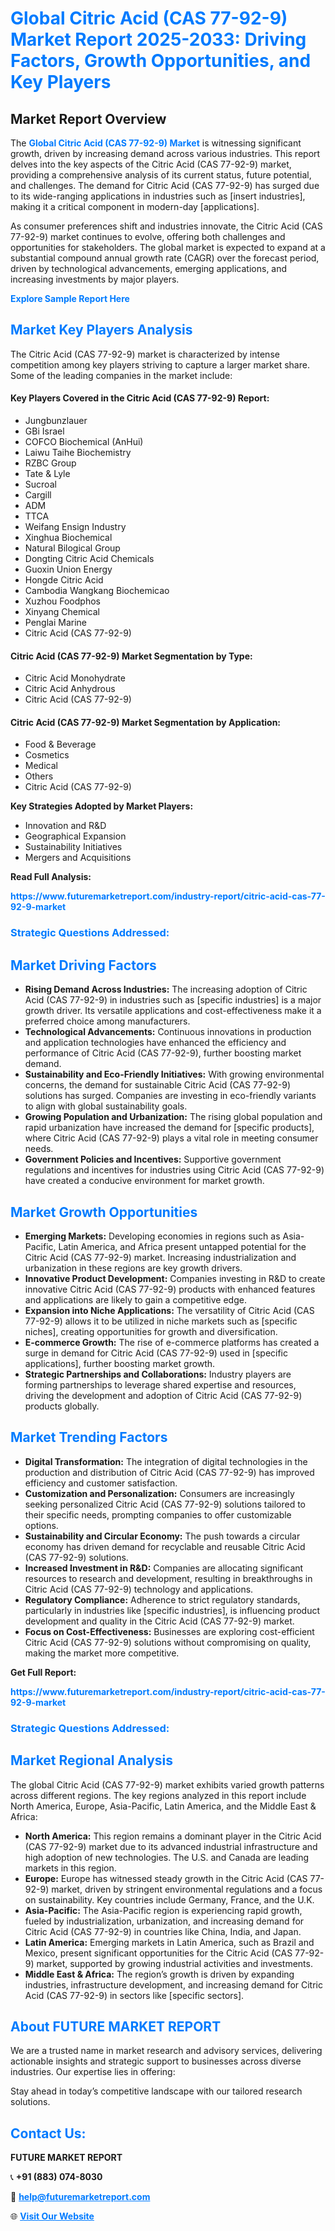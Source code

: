 <h1 style="color: #007BFF;">Global Citric Acid (CAS 77-92-9) Market Report 2025-2033: Driving Factors, Growth Opportunities, and Key Players</h1>

<section id="overview">
<h2>Market Report Overview</h2>
<p>The <a href="https://www.futuremarketreport.com/industry-report/citric-acid-cas-77-92-9-market" style="color: #007BFF; text-decoration: none;"><strong>Global Citric Acid (CAS 77-92-9) Market</strong></a> is witnessing significant growth, driven by increasing demand across various industries. This report delves into the key aspects of the Citric Acid (CAS 77-92-9) market, providing a comprehensive analysis of its current status, future potential, and challenges. The demand for Citric Acid (CAS 77-92-9) has surged due to its wide-ranging applications in industries such as [insert industries], making it a critical component in modern-day [applications].</p>
<p>As consumer preferences shift and industries innovate, the Citric Acid (CAS 77-92-9) market continues to evolve, offering both challenges and opportunities for stakeholders. The global market is expected to expand at a substantial compound annual growth rate (CAGR) over the forecast period, driven by technological advancements, emerging applications, and increasing investments by major players.</p>
</section>

<section id="overview">
<p><a href="https://www.futuremarketreport.com/request-sample/reportId=107940" style="color: #007BFF; text-decoration: none;"><strong>Explore Sample Report Here</strong></a></p>
</section>

<section id="key-players">
<h2 style="color: #007BFF;">Market Key Players Analysis</h2>
<p>The Citric Acid (CAS 77-92-9) market is characterized by intense competition among key players striving to capture a larger market share. Some of the leading companies in the market include:</p>
<h4>Key Players Covered in the Citric Acid (CAS 77-92-9) Report:</h4>
<ul><li>Jungbunzlauer</li><li>GBi Israel</li><li>COFCO Biochemical (AnHui)</li><li>Laiwu Taihe Biochemistry</li><li>RZBC Group</li><li>Tate &amp; Lyle</li><li>Sucroal</li><li>Cargill</li><li>ADM</li><li>TTCA</li><li>Weifang Ensign Industry</li><li>Xinghua Biochemical</li><li>Natural Bilogical Group</li><li>Dongting Citric Acid Chemicals</li><li>Guoxin Union Energy</li><li>Hongde Citric Acid</li><li>Cambodia Wangkang Biochemicao</li><li>Xuzhou Foodphos</li><li>Xinyang Chemical</li><li>Penglai Marine</li><li>Citric Acid (CAS 77-92-9)</li></ul>
<h4>Citric Acid (CAS 77-92-9) Market Segmentation by Type:</h4>
<ul><li>Citric Acid Monohydrate</li><li>Citric Acid Anhydrous</li><li>Citric Acid (CAS 77-92-9)</li></ul>

<h4>Citric Acid (CAS 77-92-9) Market Segmentation by Application:</h4>
<ul><li>Food &amp; Beverage</li><li>Cosmetics</li><li>Medical</li><li>Others</li><li>Citric Acid (CAS 77-92-9)</li></ul>
<p><strong>Key Strategies Adopted by Market Players:</strong></p>
<ul>
<li>Innovation and R&D</li>
<li>Geographical Expansion</li>
<li>Sustainability Initiatives</li>
<li>Mergers and Acquisitions</li>
</ul>
</section>

<section>
<p><strong>Read Full Analysis: </strong></p><a href="https://www.futuremarketreport.com/industry-report/citric-acid-cas-77-92-9-market" style="color: #007BFF; text-decoration: none;"><strong>https://www.futuremarketreport.com/industry-report/citric-acid-cas-77-92-9-market</strong></a>
<h3 style="color: #007BFF;">Strategic Questions Addressed:</h3>
</section>

<section id="driving-factors">
<h2 style="color: #007BFF;">Market Driving Factors</h2>
<ul>
<li><strong>Rising Demand Across Industries:</strong> The increasing adoption of Citric Acid (CAS 77-92-9) in industries such as [specific industries] is a major growth driver. Its versatile applications and cost-effectiveness make it a preferred choice among manufacturers.</li>
<li><strong>Technological Advancements:</strong> Continuous innovations in production and application technologies have enhanced the efficiency and performance of Citric Acid (CAS 77-92-9), further boosting market demand.</li>
<li><strong>Sustainability and Eco-Friendly Initiatives:</strong> With growing environmental concerns, the demand for sustainable Citric Acid (CAS 77-92-9) solutions has surged. Companies are investing in eco-friendly variants to align with global sustainability goals.</li>
<li><strong>Growing Population and Urbanization:</strong> The rising global population and rapid urbanization have increased the demand for [specific products], where Citric Acid (CAS 77-92-9) plays a vital role in meeting consumer needs.</li>
<li><strong>Government Policies and Incentives:</strong> Supportive government regulations and incentives for industries using Citric Acid (CAS 77-92-9) have created a conducive environment for market growth.</li>
</ul>
</section>

<section id="growth-opportunities">
<h2 style="color: #007BFF;">Market Growth Opportunities</h2>
<ul>
<li><strong>Emerging Markets:</strong> Developing economies in regions such as Asia-Pacific, Latin America, and Africa present untapped potential for the Citric Acid (CAS 77-92-9) market. Increasing industrialization and urbanization in these regions are key growth drivers.</li>
<li><strong>Innovative Product Development:</strong> Companies investing in R&D to create innovative Citric Acid (CAS 77-92-9) products with enhanced features and applications are likely to gain a competitive edge.</li>
<li><strong>Expansion into Niche Applications:</strong> The versatility of Citric Acid (CAS 77-92-9) allows it to be utilized in niche markets such as [specific niches], creating opportunities for growth and diversification.</li>
<li><strong>E-commerce Growth:</strong> The rise of e-commerce platforms has created a surge in demand for Citric Acid (CAS 77-92-9) used in [specific applications], further boosting market growth.</li>
<li><strong>Strategic Partnerships and Collaborations:</strong> Industry players are forming partnerships to leverage shared expertise and resources, driving the development and adoption of Citric Acid (CAS 77-92-9) products globally.</li>
</ul>
</section>

<section id="trending-factors">
<h2 style="color: #007BFF;">Market Trending Factors</h2>
<ul>
<li><strong>Digital Transformation:</strong> The integration of digital technologies in the production and distribution of Citric Acid (CAS 77-92-9) has improved efficiency and customer satisfaction.</li>
<li><strong>Customization and Personalization:</strong> Consumers are increasingly seeking personalized Citric Acid (CAS 77-92-9) solutions tailored to their specific needs, prompting companies to offer customizable options.</li>
<li><strong>Sustainability and Circular Economy:</strong> The push towards a circular economy has driven demand for recyclable and reusable Citric Acid (CAS 77-92-9) solutions.</li>
<li><strong>Increased Investment in R&D:</strong> Companies are allocating significant resources to research and development, resulting in breakthroughs in Citric Acid (CAS 77-92-9) technology and applications.</li>
<li><strong>Regulatory Compliance:</strong> Adherence to strict regulatory standards, particularly in industries like [specific industries], is influencing product development and quality in the Citric Acid (CAS 77-92-9) market.</li>
<li><strong>Focus on Cost-Effectiveness:</strong> Businesses are exploring cost-efficient Citric Acid (CAS 77-92-9) solutions without compromising on quality, making the market more competitive.</li>
</ul>
</section>

<section>
<p><strong>Get Full Report: </strong></p><a href="https://www.futuremarketreport.com/industry-report/citric-acid-cas-77-92-9-market" style="color: #007BFF; text-decoration: none;"><strong>https://www.futuremarketreport.com/industry-report/citric-acid-cas-77-92-9-market</strong></a>
<h3 style="color: #007BFF;">Strategic Questions Addressed:</h3>
</section>


<section id="regional-analysis">
<h2 style="color: #007BFF;">Market Regional Analysis</h2>
<p>The global Citric Acid (CAS 77-92-9) market exhibits varied growth patterns across different regions. The key regions analyzed in this report include North America, Europe, Asia-Pacific, Latin America, and the Middle East & Africa:</p>
<ul>
<li><strong>North America:</strong> This region remains a dominant player in the Citric Acid (CAS 77-92-9) market due to its advanced industrial infrastructure and high adoption of new technologies. The U.S. and Canada are leading markets in this region.</li>
<li><strong>Europe:</strong> Europe has witnessed steady growth in the Citric Acid (CAS 77-92-9) market, driven by stringent environmental regulations and a focus on sustainability. Key countries include Germany, France, and the U.K.</li>
<li><strong>Asia-Pacific:</strong> The Asia-Pacific region is experiencing rapid growth, fueled by industrialization, urbanization, and increasing demand for Citric Acid (CAS 77-92-9) in countries like China, India, and Japan.</li>
<li><strong>Latin America:</strong> Emerging markets in Latin America, such as Brazil and Mexico, present significant opportunities for the Citric Acid (CAS 77-92-9) market, supported by growing industrial activities and investments.</li>
<li><strong>Middle East & Africa:</strong> The region’s growth is driven by expanding industries, infrastructure development, and increasing demand for Citric Acid (CAS 77-92-9) in sectors like [specific sectors].</li>
</ul>
</section>

<footer>
<h2 style="color: #007BFF;">About FUTURE MARKET REPORT</h2>
<p>We are a trusted name in market research and advisory services, delivering actionable insights and strategic support to businesses across diverse industries. Our expertise lies in offering:</p>

<p>Stay ahead in today’s competitive landscape with our tailored research solutions.</p>

<h2 style="color: #007BFF;">Contact Us:</h2>
<p><strong>FUTURE MARKET REPORT</strong></p>
<p>📞 <strong>+91 (883) 074-8030</strong></p>
<p>📧 <strong><a href="mailto:help@futuremarketreport.com" style="color: #007BFF;">help@futuremarketreport.com</a></strong></p>
<p>🌐 <strong><a href="https://www.futuremarketreport.com/" style="color: #007BFF;">Visit Our Website</a></strong></p>
</footer>
